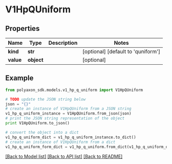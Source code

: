 # V1HpQUniform


## Properties
Name | Type | Description | Notes
------------ | ------------- | ------------- | -------------
**kind** | **str** |  | [optional] [default to 'quniform']
**value** | **object** |  | [optional] 

## Example

```python
from polyaxon_sdk.models.v1_hp_q_uniform import V1HpQUniform

# TODO update the JSON string below
json = "{}"
# create an instance of V1HpQUniform from a JSON string
v1_hp_q_uniform_instance = V1HpQUniform.from_json(json)
# print the JSON string representation of the object
print V1HpQUniform.to_json()

# convert the object into a dict
v1_hp_q_uniform_dict = v1_hp_q_uniform_instance.to_dict()
# create an instance of V1HpQUniform from a dict
v1_hp_q_uniform_form_dict = v1_hp_q_uniform.from_dict(v1_hp_q_uniform_dict)
```
[[Back to Model list]](../README.md#documentation-for-models) [[Back to API list]](../README.md#documentation-for-api-endpoints) [[Back to README]](../README.md)


